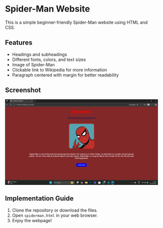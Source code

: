 # Spider-Man Website

This is a simple beginner-friendly Spider-Man website using HTML and CSS.  

## Features
- Headings and subheadings
- Different fonts, colors, and text sizes
- Image of Spider-Man
- Clickable link to Wikipedia for more information
- Paragraph centered with margin for better readability

## Screenshot
![Screenshot](screenshot.png)

## Implementation Guide

1. Clone the repository or download the files.  
2. Open `spiderman.html` in your web browser.  
3. Enjoy the webpage!



